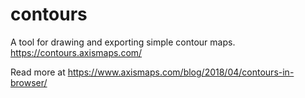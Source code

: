# contours

A tool for drawing and exporting simple contour maps. https://contours.axismaps.com/

Read more at https://www.axismaps.com/blog/2018/04/contours-in-browser/
